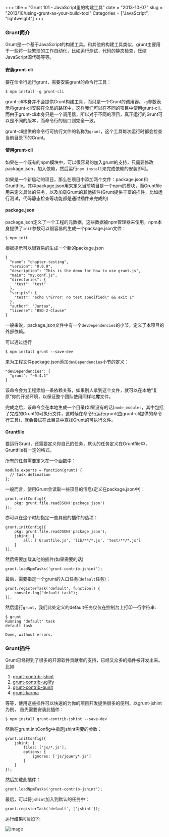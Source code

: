+++
title = "Grunt 101 - JavaScript里的构建工具"
date = "2013-10-07"
slug = "2013/10/using-grunt-as-your-build-tool"
Categories = ["JavaScript", "lightweight"]
+++

### Grunt简介

Grunt是一个基于JavaScript的构建工具。和其他的构建工具类似，grunt主要用于一些将一些繁琐的工作自动化，比如运行测试，代码的静态检查，压缩JavaScript源代码等等。

#### 安装grunt-cli
要在命令行运行grunt，需要安装grunt的命令行工具：

```
$ npm install -g grunt-cli
```

grunt-cli本身并不会提供Grunt构建工具，而只是一个Grunt的调用器。`-g`参数表示将grunt-cli安装在全局的路径中，这样我们可以在不同的项目中使用grunt-cli，而由于grunt-cli本身只是一个调用器，所以对于不同的项目，真正运行的Grunt可以是不同的版本，而命令行的借口则完全一致。

grunt-cli提供的命令行可执行文件的名称为`grunt`，这个工具每次运行时都会检查当前目录下的Grunt。

#### 使用grunt-cli
如果在一个既有的npm模块中，可以很容易的加入grunt的支持，只需要修改package.json，加入依赖，然后运行`npm install`来完成依赖的安装即可。

如果是一个新启动的项目，那么在项目中添加两个文件：package.json和Gruntfile。其中package.json用来定义当前项目是一个npm的模块，而Gruntfile用来定义具体的任务，以及加载Grunt的其他插件(Grunt提供丰富的插件，比如运行测试，代码静态检查等功能都是通过插件来完成的)

#### package.json
package.json定义了一个工程的元数据，这些数据被npm管理器来使用，npm本身提供了`init`参数可以很容易的生成一个package.json文件：

```
$ npm init 
```

根据提示可以很容易的生成一个新的package.json

```
{
  "name": "chapter-testing",
  "version": "0.0.0",
  "description": "This is the demo for how to use grunt.js",
  "main": "my.conf.js",
  "directories": {
    "test": "test"
  },
  "scripts": {
    "test": "echo \"Error: no test specified\" && exit 1"
  },
  "author": "Juntao",
  "license": "BSD-2-Clause"
}
```

一般来说，package.json文件中有一个`devDependencies`的小节，定义了本项目的外部依赖。

可以通过运行

```
$ npm install grunt --save-dev
```
来为工程文件package.json添加`devDependencies`小节的定义：

```
"devDependencies": {
  "grunt": "~0.4.1"
}
```

该命令会为工程添加一条依赖关系，如果别人拿到这个文件，就可以在本地“复原”你的开发环境，以保证整个团队使用同样地**库**文件。

完成之后，该命令会在本地生成一个目录(如果没有的话)`node_modules`，其中包括了完成的Grunt的可执行文件，这时候在命令行运行grunt(由grunt-cli提供的命令行工具)，就会尝试在此目录中查找Grunt的可执行文件。

#### Gruntfile

要运行Grunt，还需要定义你自己的任务，默认的任务定义在Gruntfile中，Gruntfile有一定的格式。

所有的任务需要定义在一个函数中：

```
module.exports = function(grunt) {
  // task defination
};
```

一般而言，使用Grunt会读取一些项目的信息(定义在package.json中)：

```
grunt.initConfig({
    pkg: grunt.file.readJSON('package.json')
});
```

亦可以在这个时刻指定一些其他的插件的选项：

```
grunt.initConfig({
    pkg: grunt.file.readJSON('package.json'),
    jshint: {
        all: ['Gruntfile.js', 'lib/**/*.js', 'test/**/*.js']
    }
});
```

然后需要加载其他的插件(如果需要的话)

```
grunt.loadNpmTasks('grunt-contrib-jshint');
```

最后，需要指定一个grunt的入口任务(`default`任务)：

```
grunt.registerTask('default', function() {
	console.log("default task");
});

```

然后运行`grunt`，我们此处定义的default任务仅仅在控制台上打印一行字符串:

```
$ grunt
Running "default" task
default task

Done, without errors.
```

### Grunt插件
Grunt已经得到了很多的开源软件贡献者的支持，已经又众多的插件被开发出来。比如:

1. [grunt-contrib-jshint](https://github.com/gruntjs/grunt-contrib-jshint)
2. [grunt-contrib-uglify](https://github.com/gruntjs/grunt-contrib-uglify)
3. [grunt-contrib-qunit](https://github.com/gruntjs/grunt-contrib-qunit)
4. [grunt-karma](https://github.com/karma-runner/grunt-karma)

等等，使用这些插件可以快速的为你的项目开发提供很多的便利，以grunt-jshint为例，
首先需要安装此插件：

```
$ npm install grunt-contrib-jshint --save-dev
```

然后在grunt.initConfig中指定jshint需要的参数：

```
grunt.initConfig({
    jshint: {
        files: ['js/*.js'],
        options: {
            ignores: ['js/jquery*.js']
        }
    }
});
```

然后加载此插件：

```
grunt.loadNpmTasks('grunt-contrib-jshint');
```

最后，可以将`jshint`加入到默认的任务中：

```
grunt.registerTask('default', ['jshint']);
```

运行结果`可能`如下:

![image](/images/2013/10/jshint.png)
